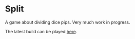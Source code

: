# Split

A game about dividing dice pips.  Very much work in progress.

The latest build can be played [here](https://kneasle.github.io/split).
